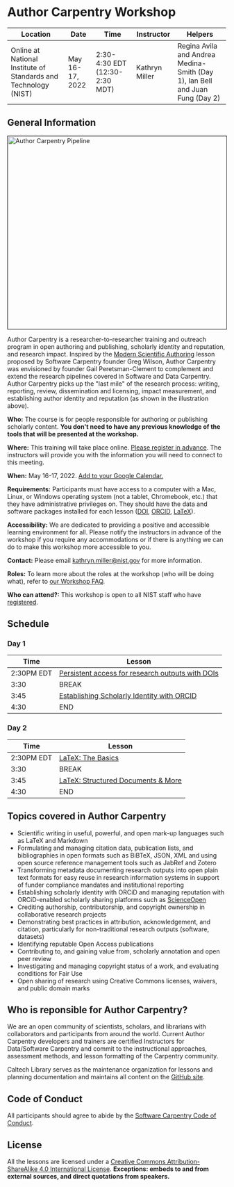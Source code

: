 
# Author Carpentry Workshop                 
|Location| Date |Time |Instructor|Helpers|
|--|--|--|--|--|
| Online at National Institute of Standards and Technology (NIST)|  May 16-17, 2022|2:30-4:30 EDT (12:30-2:30 MDT)|Kathryn Miller|Regina Avila and Andrea Medina-Smith (Day 1), Ian Bell and Juan Fung (Day 2)||

## General Information
<img src="img/AC_Pipeline.png" alt="Author Carpentry Pipeline" width="666" height="444" border="1">  

Author Carpentry is a researcher-to-researcher training and outreach program in
open authoring and publishing, scholarly identity and reputation, and research
impact. Inspired by the [Modern Scientific
Authoring](https://swcarpentry.github.io/modern-scientific-authoring/) lesson
proposed by Software Carpentry founder Greg Wilson, Author Carpentry was
envisioned by founder Gail Peretsman-Clement to complement and extend the 
research pipelines covered in Software and Data Carpentry. Author Carpentry 
picks up the "last mile" of the research process: writing, reporting, review, 
dissemination and licensing, impact measurement, and establishing author identity and reputation (as shown in the illustration above).

**Who:**  The course is for people responsible for authoring or publishing scholarly content. **You don't need to have any previous knowledge of the tools that will be presented at the workshop.**

**Where:**  This training will take place online.  [Please register in advance](https://forms.gle/UcRHrtVfCUUgypJe9). The instructors will provide you with the information you will need to connect to this meeting.

**When:**  May 16-17, 2022.  [Add to your Google Calendar.](https://calendar.google.com/calendar/render?action=TEMPLATE&text=Author%20Carpentry%20Workshop&dates=20220516/20220517&trp=false&sprop&sprop=name:&sf=true&output=xml&location=online&details=Author%20Carpentry%20Workshop%20at%20National%20Institute%20of%20Standards%20and%20Technology%20(NIST))

**Requirements:**  Participants must have access to a computer with a Mac, Linux, or Windows operating system (not a tablet, Chromebook, etc.) that they have administrative privileges on. They should have the data and software packages installed for each lesson ([DOI](https://kmiller621.github.io/dois-citation-data/#requirements), [ORCID](https://kmiller621.github.io/orcid-profile/#requirements), [LaTeX](latex.html)).

**Accessibility:**  We are dedicated to providing a positive and accessible learning environment for all. Please notify the instructors in advance of the workshop if you require any accommodations or if there is anything we can do to make this workshop more accessible to you.

**Contact:**  Please email  [kathryn.miller@nist.gov](mailto:kathryn.miller@nist.gov)  for more information.

**Roles:**  To learn more about the roles at the workshop (who will be doing what), refer to  [our Workshop FAQ](https://carpentries.org/workshop_faq/#what-are-the-roles-of-everyone-participating-in-a-workshop).

**Who can attend?:**  This workshop is open to all NIST staff who have  [registered](https://forms.gle/UcRHrtVfCUUgypJe9).

## Schedule

### Day 1
|Time |Lesson |
|--|--|
|2:30PM EDT| [Persistent access for research outputs with DOIs](https://kmiller621.github.io/dois-citation-data/) |
|3:30|BREAK|
|3:45|[Establishing Scholarly Identity with ORCID](https://kmiller621.github.io/orcid-profile/)|
|4:30|END|

### Day 2

|Time |Lesson |
|--|--|
|2:30PM EDT|[LaTeX: The Basics](https://jdlm.info/latex-course/en/part1.pdf)|
|3:30|BREAK|
|3:45|[LaTeX: Structured Documents & More](https://jdlm.info/latex-course/en/part2.pdf)|
|4:30|END|

## Topics covered in Author Carpentry 

* Scientific writing in useful, powerful, and open mark-up languages such as LaTeX and Markdown 
* Formulating and managing citation data, publication lists, and bibliographies in open formats such as BiBTeX, JSON, XML and using open source reference management tools such as JabRef and Zotero
* Transforming metadata documenting research outputs into open plain text formats for easy reuse in research information systems in support of funder compliance mandates and institutional reporting
* Establishing scholarly identity with ORCiD and managing reputation with ORCiD-enabled scholarly sharing platforms such as [ScienceOpen](https://www.scienceopen.com)
* Crediting authorship, contributorship, and copyright ownership in collaborative research projects
* Demonstrating best practices in attribution, acknowledgement, and citation, particularly for non-traditional research outputs (software, datasets)
* Identifying reputable Open Access publications
* Contributing to, and gaining value from, scholarly annotation and open peer review
* Investigating and managing copyright status of a work, and evaluating conditions for Fair Use
* Open sharing of research using Creative Commons licenses, waivers, and public domain marks

## Who is reponsible for Author Carpentry?

We are an open community of scientists, scholars, and librarians with collaborators and participants from around the world. Current Author Carpentry developers and trainers are certified Instructors for Data/Software Carpentry and commit to the instructional approaches, assessment methods, and lesson formatting of the Carpentry community.

Caltech Library serves as the maintenance organization for lessons and planning documentation and maintains all content on the [GitHub site](https://github.com/AuthorCarpentry). 

## Code of Conduct
All participants should agree to abide by the [Software Carpentry Code of Conduct](https://software-carpentry.org/conduct/).

## License
All the lessons are licensed under a [Creative Commons Attribution-ShareAlike 4.0 International License](https://creativecommons.org/licenses/by-sa/4.0/). **Exceptions: embeds to and from external sources, and direct quotations from speakers.**


<script type="application/ld+json">
{
  "@context": "http://schema.org",
  "@type": "CreativeWork",
  "@id": "https://doi.org/10.7907/z96h4ffz",
  "url": "https://authorcarpentry.github.io",
  "additionalType": "Curriculum",
  "name": "AuthorCarpentry Homepage",
  "author": {
    "name": "Caltech Library"
  },
  "description": "Author Carpentry, is a researcher- to -researcher training
and outreach program to enhance scientific authorship and publishing in the
digital age. The aim of Author Carpentry is to promote and support good
information handling tools, practices, and skills that help researchers
prepare, submit, and publish contributions that add value to the scholarly
record and invite others to adapt and build upon them. AuthorCarpentry promotes
the Force11 FAIR principles ensuring that scientific outputs are Findable,
Accessibe, Interoperable, and Reuseable. FAIR puts specific emphasis on
enhancing the ability of machines to automatically find and use the data, in
addition to supporting its reuse by individuals.",
  "license": "https://creativecommons.org/licenses/by/4.0",
  "keywords": "Responsible conduct of reserach, Researcher training",
  "inLanguage": "En",
  "datePublished": "2017",
  "schemaVersion": "http://datacite.org/schema/kernel-3",
  "publisher": {
    "@type": "Organization",
    "name": "Caltech Library"
  },
  "provider": {
    "@type": "Organization",
    "name": "DataCite"
  }
}
</script>


